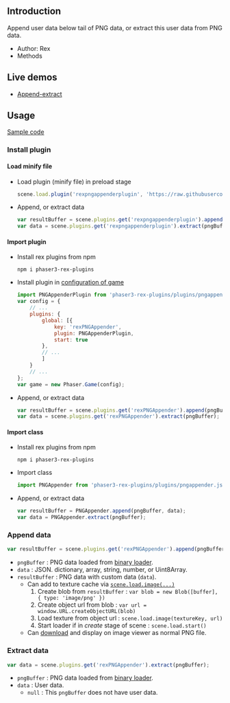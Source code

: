 ## Introduction

Append user data below tail of PNG data, or extract this user data from PNG data.

- Author: Rex
- Methods

## Live demos

- [Append-extract](https://codepen.io/rexrainbow/pen/zYLKKJP)

## Usage

[Sample code](https://github.com/rexrainbow/phaser3-rex-notes/tree/master/examples/png-appender)

### Install plugin

#### Load minify file

- Load plugin (minify file) in preload stage
    ```javascript
    scene.load.plugin('rexpngappenderplugin', 'https://raw.githubusercontent.com/rexrainbow/phaser3-rex-notes/master/dist/rexpngappenderplugin.min.js', true);
    ```
- Append, or extract data
    ```javascript
    var resultBuffer = scene.plugins.get('rexpngappenderplugin').append(pngBuffer, data);
    var data = scene.plugins.get('rexpngappenderplugin').extract(pngBuffer);
    ```

#### Import plugin

- Install rex plugins from npm
    ```
    npm i phaser3-rex-plugins
    ```
- Install plugin in [configuration of game](game.md#configuration)
    ```javascript
    import PNGAppenderPlugin from 'phaser3-rex-plugins/plugins/pngappender-plugin.js';
    var config = {
        // ...
        plugins: {
            global: [{
                key: 'rexPNGAppender',
                plugin: PNGAppenderPlugin,
                start: true
            },
            // ...
            ]
        }
        // ...
    };
    var game = new Phaser.Game(config);
    ```
- Append, or extract data
    ```javascript
    var resultBuffer = scene.plugins.get('rexPNGAppender').append(pngBuffer, data);
    var data = scene.plugins.get('rexPNGAppender').extract(pngBuffer);
    ```

#### Import class

- Install rex plugins from npm
    ```
    npm i phaser3-rex-plugins
    ```
- Import class
    ```javascript
    import PNGAppender from 'phaser3-rex-plugins/plugins/pngappender.js';
    ```
- Append, or extract data
    ```javascript
    var resultBuffer = PNGAppender.append(pngBuffer, data);
    var data = PNGAppender.extract(pngBuffer);
    ```

### Append data

```javascript
var resultBuffer = scene.plugins.get('rexPNGAppender').append(pngBuffer, data);
```

- `pngBuffer` : PNG data loaded from [binary loader](loader.md#binary).
- `data` : JSON. dictionary, array, string, number, or Uint8Array.
- `resultBuffer` : PNG data with custom data (`data`). 
    - Can add to texture cache via [`scene.load.image(...)`](loader.md#image)
        1. Create blob from `resultBuffer` : `var blob = new Blob([buffer], { type: 'image/png' })`
        1. Create object url from blob : `var url = window.URL.createObjectURL(blob)`
        1. Load texture from object url : `scene.load.image(textureKey, url)`
        1. Start loader if in *create* stage of scene : `scene.load.start()`
    - Can [download](https://www.npmjs.com/package/file-saver) and display on image viewer as normal PNG file.

### Extract data

```javascript
var data = scene.plugins.get('rexPNGAppender').extract(pngBuffer);
```

- `pngBuffer` : PNG data loaded from [binary loader](loader.md#binary).
- `data` : User data.
    - `null` : This `pngBuffer` does not have user data.
